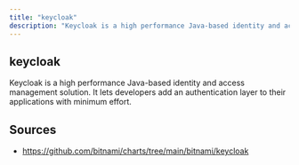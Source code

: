 ```yaml
---
title: "keycloak"
description: "Keycloak is a high performance Java-based identity and access management solution. It lets developers add an authentication layer to their applications with minimum effort."
---
```


## keycloak

Keycloak is a high performance Java-based identity and access management solution. It lets developers add an authentication layer to their applications with minimum effort.

## Sources

- https://github.com/bitnami/charts/tree/main/bitnami/keycloak
